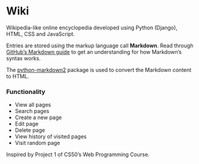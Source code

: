 # Wiki

Wikipedia-like online encyclopedia developed using Python (Django), HTML, CSS and JavaScript.



Entries are stored using the markup language call **Markdown**. Read through [GitHub’s Markdown guide](https://docs.github.com/en/get-started/writing-on-github/getting-started-with-writing-and-formatting-on-github/basic-writing-and-formatting-syntax) to get an understanding for how Markdown’s syntax works.

The [python-markdown2](https://github.com/trentm/python-markdown2) package is used to convert the Markdown content to HTML.

### Functionality
- View all pages
- Search pages
- Create a new page
- Edit page
- Delete page
- View history of visited pages
- Visit random page



Inspired by Project 1 of CS50’s Web Programming Course.
